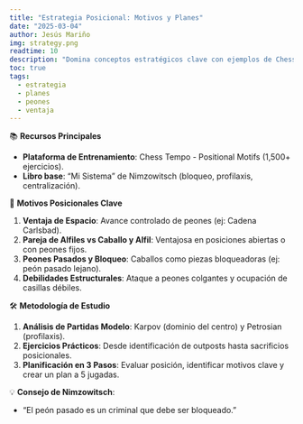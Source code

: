 ```yaml
---
title: "Estrategia Posicional: Motivos y Planes"
date: "2025-03-04"
author: Jesús Mariño
img: strategy.png
readtime: 10
description: "Domina conceptos estratégicos clave con ejemplos de Chess Tempo y el método de Nimzowitsch en 'Mi Sistema'."
toc: true
tags:
  - estrategia
  - planes
  - peones
  - ventaja
---
```



📚 **Recursos Principales**  
- **Plataforma de Entrenamiento**: Chess Tempo - Positional Motifs (1,500+ ejercicios).  
- **Libro base**: “Mi Sistema” de Nimzowitsch (bloqueo, profilaxis, centralización).  

🧩 **Motivos Posicionales Clave**  
1. **Ventaja de Espacio**: Avance controlado de peones (ej: Cadena Carlsbad).  
2. **Pareja de Alfiles vs Caballo y Alfil**: Ventajosa en posiciones abiertas o con peones fijos.  
3. **Peones Pasados y Bloqueo**: Caballos como piezas bloqueadoras (ej: peón pasado lejano).  
4. **Debilidades Estructurales**: Ataque a peones colgantes y ocupación de casillas débiles.  

🛠️ **Metodología de Estudio**  
1. **Análisis de Partidas Modelo**: Karpov (dominio del centro) y Petrosian (profilaxis).  
2. **Ejercicios Prácticos**: Desde identificación de outposts hasta sacrificios posicionales.  
3. **Planificación en 3 Pasos**: Evaluar posición, identificar motivos clave y crear un plan a 5 jugadas.  

💡 **Consejo de Nimzowitsch**:  
- “El peón pasado es un criminal que debe ser bloqueado.”  
